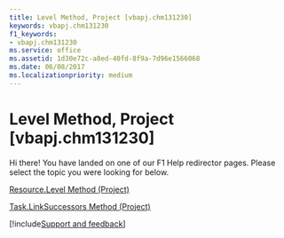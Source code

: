 ```yaml
---
title: Level Method, Project [vbapj.chm131230]
keywords: vbapj.chm131230
f1_keywords:
- vbapj.chm131230
ms.service: office
ms.assetid: 1d30e72c-a8ed-40fd-8f9a-7d96e1566068
ms.date: 06/08/2017
ms.localizationpriority: medium
---
```



# Level Method, Project [vbapj.chm131230]

Hi there! You have landed on one of our F1 Help redirector pages. Please select the topic you were looking for below.

[Resource.Level Method (Project)](https://msdn.microsoft.com/library/b6c7f694-0854-2ec0-48ec-91721cef993c%28Office.15%29.aspx)

[Task.LinkSuccessors Method (Project)](https://msdn.microsoft.com/library/397fff8c-3ff3-4725-2938-fdaecddf624b%28Office.15%29.aspx)

[!include[Support and feedback](~/includes/feedback-boilerplate.md)]